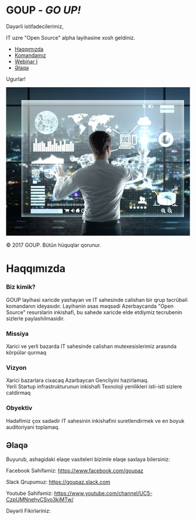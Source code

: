 # GOUP - _GO UP!_

Dəyərli istifadecilerimiz,

IT uzre "Open Source" alpha layihəsine xosh geldiniz.

- [Haqqımızda](#haqqımızda)
- [Komandamız](/Komanda/README.md)
- [Webinar I](/Webinar/Readme.md#bulud)
- [Əlaqə](#Əlaqə)
<!-- [Meqale I](/Webinar/Readme.md#bulud)
 [Kitab I](/Webinar/Readme.md#bulud)
-- [Prezentasiya I](/Webinar/Readme.md#bulud)
-- [Video Dersler I](/Webinar/Readme.md#bulud) -->


Ugurlar! <br /> 

![alt text](img.jpg)

© 2017 GOUP. Bütün hüquqlar qorunur.

# Haqqımızda

### Biz kimik?

GOUP layihəsi xaricde yashayan ve IT sahesinde calishan bir qrup  təcrübəli komandanın ideyasıdır. Layihənin əsas məqsədi Azerbaycanda "Open Source" resurslarin inkishafi, bu sahede xaricde elde etdiymiz tecrubenin  sizlerle paylashilmasidir.  

### Missiya
Xarici ve yerli bazarda IT sahesinde calishan mutexesislerimiz arasında körpülər qurmaq

### Vizyon
Xarici bazarlara cixacaq  Azərbaycan Gencliyini hazirlamaq. <br /> 
Yerli Startup infrastrukturunun inkishafi
Texnoloji yenilikleri isti-isti sizlere catdirmaq

### Obyektiv
Hədəfimiz çox sadədir IT sahesinin inkishafini suretlendirmek ve en boyuk auditoriyani toplamaq.


## Əlaqə

Buyurub, ashagidaki elaqe vasiteleri bizimle elaqe saxlaya bilersiniz:


Facebook Səhifəmiz:
https://www.facebook.com/goupaz

Slack Qrupumuz:
https://goupaz.slack.com

Youtube Səhifəmiz:
https://www.youtube.com/channel/UC5-CzpUMNnehyCSvo3kiMTw/

Dəyərli Fikirləriniz:
